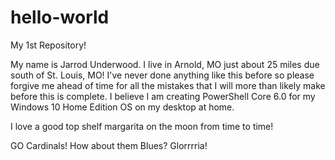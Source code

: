 # hello-world

My 1st Repository!

My name is Jarrod Underwood. I live in Arnold, MO just about 25 miles due south of St. Louis, MO! I've never done anything like this before so please forgive me ahead of time for all the mistakes that I will more than likely make before this is complete. I believe I am creating PowerShell Core 6.0 for my Windows 10 Home Edition OS on my desktop at home.

I love a good top shelf margarita on the moon from time to time!

GO Cardinals! How about them Blues? Glorrrria!
